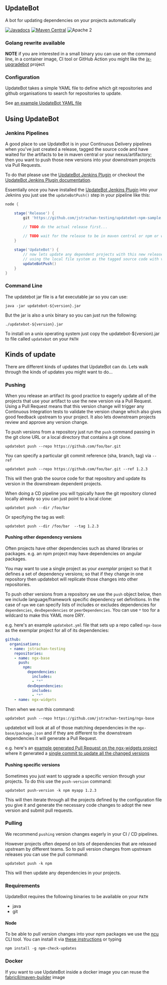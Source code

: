 ## UpdateBot

A bot for updating dependencies on your projects automatically

[![Javadocs](http://www.javadoc.io/badge/io.jenkins.updatebot/updatebot-core.svg?color=blue)](http://www.javadoc.io/doc/io.jenkins.updatebot/updatebot-core)
[![Maven Central](https://maven-badges.herokuapp.com/maven-central/io.jenkins.updatebot/updatebot-core/badge.svg?style=flat-square)](https://maven-badges.herokuapp.com/maven-central/io.jenkins.updatebot/updatebot-core/)
![Apache 2](http://img.shields.io/badge/license-Apache%202-red.svg)

### Golang rewrite available

**NOTE** if you are interested in a small binary you can use on the command line, in a container image, CI tool or GitHub Action you might like the [jx-upgradebot](https://github.com/jenkins-x-plugins/jx-updatebot) project

### Configuration

UpdateBot takes a simple YAML file to define which git repositories and github organisations to search for repositories to update.

See [an example UpdateBot YAML file](updatebot-core/src/test/resources/maven/updatebot.yml)

## Using UpdateBot

### Jenkins Pipelines

A good place to use UpdateBot is in your Continuous Delivery pipelines when you've just created a release, tagged the source code and have waited for the artifacts to be in maven central or your nexus/artifactory; then you want to push those new versions into your downstream projects via Pull Requests.

To do that please use the [UpdateBot Jenkins Plugin](https://wiki.jenkins.io/display/JENKINS/Updatebot+Plugin) or checkout the [UpdateBot Jenkins Plugin documentation](https://github.com/jenkinsci/updatebot-plugin/blob/master/readme.md).

Essentially once you have installed the [UpdateBot Jenkins Plugin](https://wiki.jenkins.io/display/JENKINS/Updatebot+Plugin)  into your Jeknins you just use the `updateBotPush()` step in your pipeline like this:

```groovy
node {

    stage('Release') { 
        git 'https://github.com/jstrachan-testing/updatebot-npm-sample.git'

        // TODO do the actual release first...
        
        // TODO wait for the release to be in maven central or npm or whatever...
    }

    stage('UpdateBot') {
        // now lets update any dependent projects with this new release
        // using the local file system as the tagged source code with versions
        updateBotPush()
    }
}
``` 

### Command Line

The updatebot jar file is a fat executable jar so you can use: 

    java -jar updatebot-${version}.jar
  
But the jar is also a unix binary so you can just run the following:

    ./updatebot-${version}.jar

To install on a unix operating system just copy the updatebot-${version).jar to file called `updatebot` on your `PATH`

## Kinds of update

There are different kinds of updates that UpdateBot can do. Lets walk through the kinds of updates you might want to do...

### Pushing

When you release an artifact its good practice to eagerly update all of the projects that use your artifact to use the new version via a Pull Request. Using a Pull Request means that this version change will trigger any Continuous Integration tests to validate the version change which also gives good feedback upstream to your project. It also lets downstream projects review and approve any version change.

To push versions from a repository just run the `push` command passing in the git clone URL or a local directory that contains a git clone.

    updatebot push --repo https://github.com/foo/bar.git 
    
You can specify a particular git commit reference (sha, branch, tag) via `--ref`   

    updatebot push --repo https://github.com/foo/bar.git --ref 1.2.3

This will then grab the source code for that repository and update its version in the downstream dependent projects.

When doing a CD pipeline you will typically have the git repository cloned locally already so you can just point to a local clone:
    
    updatebot push --dir /foo/bar

Or specifying the tag as well:

    updatebot push --dir /foo/bar  --tag 1.2.3
    

#### Pushing other dependency versions

Often projects have other dependencies such as shared libraries or packages. e.g. an npm project may have dependencies on angular packages.  

You may want to use a single project as your _exemplar_ project so that it defines a set of dependency versions; so that if they change in one repository then updatebot will replicate those changes into other repositories.

To push other versions from a repository we use the `push` object below, then we include language/framework specific dependency set definitions. In the case of `npm` we can specify lists of includes or excludes dependencies for `dependencies`, `devDependencies` or `peerDependencies`. You can use `*` too for a wildcard to make this YAML more DRY.
 
e.g. here's an example `updatebot.yml` file that sets up a repo called `ngx-base` as the exemplar project for all of its dependencies:

```yaml
github:
  organisations:
  - name: jstrachan-testing
    repositories:
    - name: ngx-base
      push:
        npm:
          dependencies:
            includes:
            - "*"
          devDependencies:
            includes:
            - "*"
    - name: ngx-widgets
```

Then when we run this command:

    updatebot push --repo https://github.com/jstrachan-testing/ngx-base
    
updatebot will look at all of those matching dependencies in the `ngx-base/package.json` and if they are different to the downstream dependencies it will generate a Pull Request.

e.g. here's an [example generated Pull Request on the ngx-widgets project](https://github.com/jstrachan-testing/ngx-widgets/pull/13)  where it generated a [single commit to update all the changed versions](https://github.com/jstrachan-testing/ngx-widgets/pull/13/commits/a3ade936a21c0f4727bcbad52e6ca227607d86e6)  
    
    
#### Pushing specific versions

Sometimes you just want to upgrade a specific version through your projects. To do this use the `push-version` command:

    updatebot push-version -k npm myapp 1.2.3
    
This will then iterate through all the projects defined by the configuration file you give it and generate the necessary code changes to adopt the new version and submit pull requests.    



### Pulling

We recommend `pushing` version changes eagerly in your CI / CD pipelines.

However projects often depend on lots of dependencies that are released upstream by different teams. So to pull version changes from upstream releases you can use the pull command:

    updatebot push -k npm 

This will then update any dependencies in your projects.

### Requirements

UpdateBot requires the following binaries to be available on your `PATH`

* java
* git

#### Node

To be able to pull version changes into your npm packages we use the [ncu](https://www.npmjs.com/package/npm-check-updates) CLI tool. You can install it via [these instructions](https://www.npmjs.com/package/npm-check-updates) or typing

    npm install -g npm-check-updates


### Docker

If you want to use UpdateBot inside a docker image you can reuse the [fabric8/maven-builder](https://hub.docker.com/r/fabric8/maven-builder/) image


    
      
  
